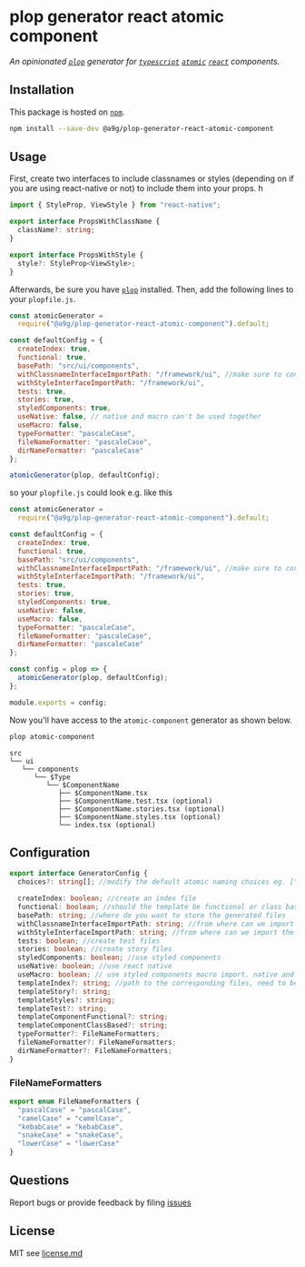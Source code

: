 # plop generator react atomic component

_An opinionated [`plop`][plop] generator for [`typescript`][typescript] [`atomic`][atomic] [`react`][react] components._

## Installation

This package is hosted on [`npm`][npm].

```bash
npm install --save-dev @a9g/plop-generator-react-atomic-component
```

## Usage

First, create two interfaces to include classnames or styles (depending on if you are using react-native or not) to include them into your props. h

```typescript
import { StyleProp, ViewStyle } from "react-native";

export interface PropsWithClassName {
  className?: string;
}

export interface PropsWithStyle {
  style?: StyleProp<ViewStyle>;
}
```

Afterwards, be sure you have [`plop`][plop] installed. Then, add the following lines to your `plopfile.js`.

```javascript
const atomicGenerator =
  require("@a9g/plop-generator-react-atomic-component").default;

const defaultConfig = {
  createIndex: true,
  functional: true,
  basePath: "src/ui/components",
  withClassnameInterfaceImportPath: "/framework/ui", //make sure to configure this path
  withStyleInterfaceImportPath: "/framework/ui",
  tests: true,
  stories: true,
  styledComponents: true,
  useNative: false, // native and macro can't be used together
  useMacro: false,
  typeFormatter: "pascaleCase",
  fileNameFormatter: "pascaleCase",
  dirNameFormatter: "pascaleCase"
};

atomicGenerator(plop, defaultConfig);
```

so your `plopfile.js` could look e.g. like this

```javascript
const atomicGenerator =
  require("@a9g/plop-generator-react-atomic-component").default;

const defaultConfig = {
  createIndex: true,
  functional: true,
  basePath: "src/ui/components",
  withClassnameInterfaceImportPath: "/framework/ui", //make sure to configure this path
  withStyleInterfaceImportPath: "/framework/ui",
  tests: true,
  stories: true,
  styledComponents: true,
  useNative: false,
  useMacro: false,
  typeFormatter: "pascaleCase",
  fileNameFormatter: "pascaleCase",
  dirNameFormatter: "pascaleCase"
};

const config = plop => {
  atomicGenerator(plop, defaultConfig);
};

module.exports = config;
```

Now you'll have access to the `atomic-component` generator as shown below.

```bash
plop atomic-component
```

```text
src
└── ui
   └── components
      └── $Type
         └── $ComponentName
            ├── $ComponentName.tsx
            ├── $ComponentName.test.tsx (optional)
            ├── $ComponentName.stories.tsx (optional)
            ├── $ComponentName.styles.tsx (optional)
            └── index.tsx (optional)
```

## Configuration

```typescript
export interface GeneratorConfig {
  choices?: string[]; //modify the default atomic naming choices eg. ["Atom", "Molecule", "Organism", "Template", "Page"],

  createIndex: boolean; //create an index file
  functional: boolean; //should the template be functional or class based?
  basePath: string; //where do you want to store the generated files
  withClassnameInterfaceImportPath: string; //from where can we import the classname interface
  withStyleInterfaceImportPath: string; //from where can we import the styles interface
  tests: boolean; //create test files
  stories: boolean; //create story files
  styledComponents: boolean; //use styled components
  useNative: boolean; //use react native
  useMacro: boolean; // use styled components macro import. native and macro can't be used together
  templateIndex?: string; //path to the corresponding files, need to be an absolute path
  templateStory?: string;
  templateStyles?: string;
  templateTest?: string;
  templateComponentFunctional?: string;
  templateComponentClassBased?: string;
  typeFormatter?: FileNameFormatters;
  fileNameFormatter?: FileNameFormatters;
  dirNameFormatter?: FileNameFormatters;
}
```

### FileNameFormatters

```typescript
export enum FileNameFormatters {
  "pascalCase" = "pascalCase",
  "camelCase" = "camelCase",
  "kebabCase" = "kebabCase",
  "snakeCase" = "snakeCase",
  "lowerCase" = "lowerCase"
}
```

## Questions

Report bugs or provide feedback by filing [issues][issues]

## License

MIT see [license.md](license.md)

[npm]: https://www.npmjs.com/package/@a9g/plop-generator-react-atomic-component
[issues]: https://github.com/ahoendgen/plop-generator-react-atomic-component/issues
[plop]: https://plopjs.com
[react]: https://reactjs.org
[typescript]: https://typescriptlang.org
[atomic]: https://atomicdesign.bradfrost.com/
